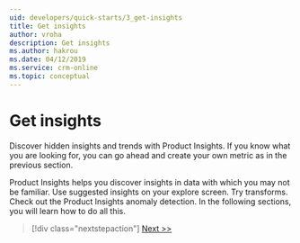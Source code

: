```yaml
---
uid: developers/quick-starts/3_get-insights
title: Get insights
author: vroha
description: Get insights
ms.author: hakrou
ms.date: 04/12/2019
ms.service: crm-online
ms.topic: conceptual
---
```

# Get insights

Discover hidden insights and trends with Product Insights. If you know what you are looking for, you can go ahead and create your own metric as in the previous section. 

Product Insights helps you discover insights in data with which you may not be familiar. Use suggested insights on your explore screen. Try transforms. Check out the Product Insights anomaly detection. In the following sections, you will learn how to do all this.

> [!div class="nextstepaction"]
> [Next >>](3_1_use-suggestions.md)




